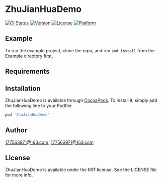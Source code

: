 # ZhuJianHuaDemo

[![CI Status](https://img.shields.io/travis/177563971@163.com/ZhuJianHuaDemo.svg?style=flat)](https://travis-ci.org/177563971@163.com/ZhuJianHuaDemo)
[![Version](https://img.shields.io/cocoapods/v/ZhuJianHuaDemo.svg?style=flat)](https://cocoapods.org/pods/ZhuJianHuaDemo)
[![License](https://img.shields.io/cocoapods/l/ZhuJianHuaDemo.svg?style=flat)](https://cocoapods.org/pods/ZhuJianHuaDemo)
[![Platform](https://img.shields.io/cocoapods/p/ZhuJianHuaDemo.svg?style=flat)](https://cocoapods.org/pods/ZhuJianHuaDemo)

## Example

To run the example project, clone the repo, and run `pod install` from the Example directory first.

## Requirements

## Installation

ZhuJianHuaDemo is available through [CocoaPods](https://cocoapods.org). To install
it, simply add the following line to your Podfile:

```ruby
pod 'ZhuJianHuaDemo'
```

## Author

177563971@163.com, 177563971@163.com

## License

ZhuJianHuaDemo is available under the MIT license. See the LICENSE file for more info.
